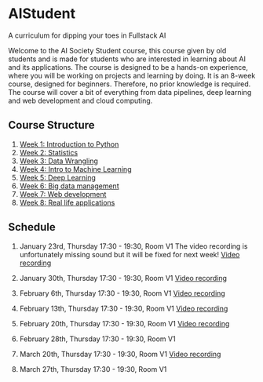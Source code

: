 # AIStudent
A curriculum for dipping your toes in Fullstack AI

Welcome to the AI Society Student course, this course given by old students and is made for students who are interested in learning about AI and its applications. The course is designed to be a hands-on experience, where you will be working on projects and learning by doing. It is an 8-week course, designed for beginners. Therefore, no prior knowledge is required. The course will cover a bit of everything from data pipelines, deep learning and web development and cloud computing.

## Course Structure

1. [Week 1: Introduction to Python](./Week_1)
2. [Week 2: Statistics](./Week_2)
3. [Week 3: Data Wrangling](./Week_3)
4. [Week 4: Intro to Machine Learning](./Week_4)
5. [Week 5: Deep Learning](./Week_5)
6. [Week 6: Big data management](./Week_6)
7. [Week 7: Web development](./Week_7)
8. [Week 8: Real life applications](./Week_8)

## Schedule
1. January 23rd, Thursday 17:30 - 19:30, Room V1
The video recording is unfortunately missing sound but it will be fixed for next week!
[Video recording](https://drive.google.com/file/d/1akgZu35ihLsbKfXO_S2ZLDE485uBKJDx/view?usp=sharing)
2. January 30th, Thursday 17:30 - 19:30, Room V1
[Video recording](https://drive.google.com/file/d/1njewMOkq7vgHjy18Nopfx2vb14DRTVP5/view?usp=sharing)
3. February 6th, Thursday 17:30 - 19:30, Room V1
[Video recording](https://drive.google.com/file/d/1hzUHHiRbxsS1hx7XDvcsysTQkqhZ0xZ6/view?usp=sharing)
4. February 13th, Thursday 17:30 - 19:30, Room V1
[Video recording](https://drive.google.com/file/d/1F-9pmiMgjeiJ9_-wMY7i9wrKldQpSVwr/view?usp=sharing)
5. February 20th, Thursday 17:30 - 19:30, Room V1
[Video recording](https://drive.google.com/file/d/1BNlfeUzznGwxxqCnyE-TVqgnNA8QbNZE/view?usp=sharing)
6. February 28th, Thursday 17:30 - 19:30, Room V1

7. March 20th, Thursday 17:30 - 19:30, Room V1
[Video recording](https://drive.google.com/file/d/1UVYJPqm5_5bCiNxl2l6PoE9CgieEzsQc/view?usp=sharing)
9. March 27th, Thursday 17:30 - 19:30, Room V1

